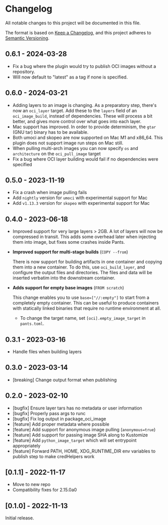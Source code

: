 # Changelog

All notable changes to this project will be documented in this file.

The format is based on [Keep a Changelog](https://keepachangelog.com/en/1.0.0/),
and this project adheres to [Semantic Versioning](https://semver.org/spec/v2.0.0.html).

## 0.6.1 - 2024-03-28

- Fix a bug where the plugin would try to publish OCI images without a repository.
- Will now default to "latest" as a tag if none is specified.

## 0.6.0 - 2024-03-21

- Adding layers to an image is changing. As a preparatory step, there's now an `oci_layer` target. Add
  these to the `layers` field of an `oci_image_build`, instead of dependencies. These will process a bit
  better, and gives more control over what goes into each layer.
- Mac support has improved. In order to provide determinism, the `gtar` (GNU tar) binary has to be available.
- Both umoci and skopeo are now supported on Mac M1 and x86_64. This plugin does not support image run steps
  on Mac still.
- When pulling multi-arch images you can now specify `os` and `architecture` on the `oci_pull_image` target
- Fix a bug where OCI layer building would fail if no dependencies were specified

## 0.5.0 - 2023-11-19

- Fix a crash when image pulling fails
- Add `nightly` version for `umoci` with experimental support for Mac
- Add `v1.13.3` version for `skopeo` with experimental support for Mac

## 0.4.0 - 2023-06-18

- Improved support for very large layers > 2GB. A lot of layers will now be compressed in
  transit. This adds some overhead later when injecting them into image, but fixes some crashes
  inside Pants.

- **Improved support for multi-stage builds** (`COPY --from`)

  There is now support for building artifacts in one container and copying them into a new
  container. To do this, use `oci_build_layer`, and configure the output files and directories. The
  files and data will be inserted verbatim into the downstream container.

- **Adds support for empty base images** (`FROM scratch`)

  This change enables you to use `base=["//:empty"]` to start from a completely empty
  container. This can be useful to produce containers with statically linked binaries that require
  no runtime environment at all.


  - To change the target name, set `[oci].empty_image_target` in `pants.toml`.

## 0.3.1 - 2023-03-16

- Handle files when building layers

## 0.3.0 - 2023-03-14

* [breaking] Change output format when publishing

## 0.2.0 - 2023-02-10

* [bugfix] Ensure layer tars has no metadata or user information
* [bugfix] Properly pass args to runc
* [bugfix] Fix log output in package_oci_image
* [feature] Add proper metadata where possible
* [feature] Add support for anonymous image pulling (`anonymous=true`)
* [feature] Add support for passing image SHA along to Kustomize
* [feature] Add `python_image_target` which will set entrypoint appropriately
* [feature] Forward PATH, HOME, XDG_RUNTIME_DIR env variables to publish step to make credHelpers work

## [0.1.1] - 2022-11-17

* Move to new repo
* Compatibility fixes for 2.15.0a0

## [0.1.0] - 2022-11-13

Initial release.
